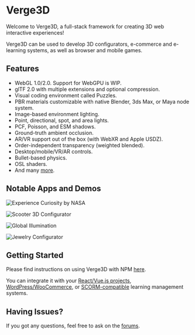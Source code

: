 # Verge3D

Welcome to Verge3D, a full-stack framework for creating 3D web interactive experiences!

Verge3D can be used to develop 3D configurators, e-commerce and e-learning systems, as well as browser and mobile games.

## Features

* WebGL 1.0/2.0. Support for WebGPU is WIP.
* glTF 2.0 with multiple extensions and optional compression.
* Visual coding environment called Puzzles.
* PBR materials customizable with native Blender, 3ds Max, or Maya node system.
* Image-based environment lighting.
* Point, directional, spot, and area lights.
* PCF, Poisson, and ESM shadows.
* Ground-truth ambient occlusion.
* AR/VR support out of the box (with WebXR and Apple USDZ).
* Order-independent transparency (weighted blended).
* Desktop/mobile/VR/AR controls.
* Bullet-based physics.
* OSL shaders.
* And many [more](https://www.soft8soft.com/docs/manual/en/introduction/Features.html).

## Notable Apps and Demos

![Experience Curiosity by NASA](https://www.soft8soft.com/wp-content/uploads/2018/06/experience_curiosity_gallery.jpg)

![Scooter 3D Configurator](https://cdn.soft8soft.com/demo/blender/scooter/v3d_app_data/cover.jpg)

![Global Illumination](https://cdn.soft8soft.com/demo/blender/global_illumination/v3d_app_data/cover.jpg)

![Jewelry Configurator](https://cdn.soft8soft.com/demo/blender/jewelry_configurator/v3d_app_data/cover.jpg)


## Getting Started

Please find instructions on using Verge3D with NPM [here](https://www.soft8soft.com/docs/manual/en/programmers_guide/Using-NodeJS-NPM.html).

You can integrate it with your [React/Vue.js projects](https://www.soft8soft.com/docs/manual/en/programmers_guide/Integration-with-Reactjs-Vuejs.html), [WordPress/WooCommerce](https://www.soft8soft.com/docs/manual/en/introduction/Wordpress-Plugin.html), or [SCORM-compatible](https://www.soft8soft.com/docs/manual/en/introduction/Creating-SCORM-Courses.html) learning management systems.

## Having Issues?

If you got any questions, feel free to ask on the [forums](https://www.soft8soft.com/forums/).
